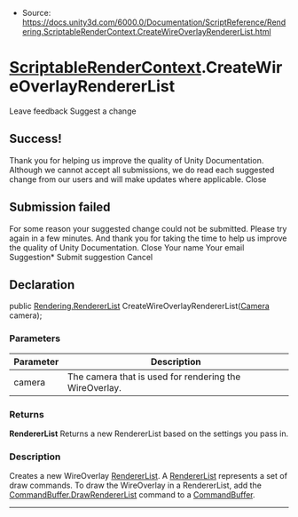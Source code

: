 * Source: https://docs.unity3d.com/6000.0/Documentation/ScriptReference/Rendering.ScriptableRenderContext.CreateWireOverlayRendererList.html

#  [ScriptableRenderContext](https://docs.unity3d.com/6000.0/Documentation/ScriptReference/Rendering.ScriptableRenderContext.html).CreateWireOverlayRendererList
Leave feedback
Suggest a change
## Success!
Thank you for helping us improve the quality of Unity Documentation. Although we cannot accept all submissions, we do read each suggested change from our users and will make updates where applicable.
Close
## Submission failed
For some reason your suggested change could not be submitted. Please <a>try again</a> in a few minutes. And thank you for taking the time to help us improve the quality of Unity Documentation.
Close
Your name Your email Suggestion* Submit suggestion
Cancel
## Declaration
public [Rendering.RendererList](https://docs.unity3d.com/6000.0/Documentation/ScriptReference/Rendering.RendererList.html) CreateWireOverlayRendererList([Camera](https://docs.unity3d.com/6000.0/Documentation/ScriptReference/Camera.html) camera); 
### Parameters
Parameter | Description  
---|---  
camera | The camera that is used for rendering the WireOverlay.  
### Returns
**RendererList** Returns a new RendererList based on the settings you pass in. 
### Description
Creates a new WireOverlay [RendererList](https://docs.unity3d.com/6000.0/Documentation/ScriptReference/Rendering.RendererList.html).
A [RendererList](https://docs.unity3d.com/6000.0/Documentation/ScriptReference/Rendering.RendererList.html) represents a set of draw commands. To draw the WireOverlay in a RendererList, add the [CommandBuffer.DrawRendererList](https://docs.unity3d.com/6000.0/Documentation/ScriptReference/Rendering.CommandBuffer.DrawRendererList.html) command to a [CommandBuffer](https://docs.unity3d.com/6000.0/Documentation/ScriptReference/Rendering.CommandBuffer.html).
* * *
